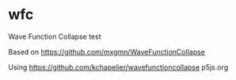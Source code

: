 # wfc
Wave Function Collapse test

Based on
https://github.com/mxgmn/WaveFunctionCollapse

Using
https://github.com/kchapelier/wavefunctioncollapse
p5js.org
